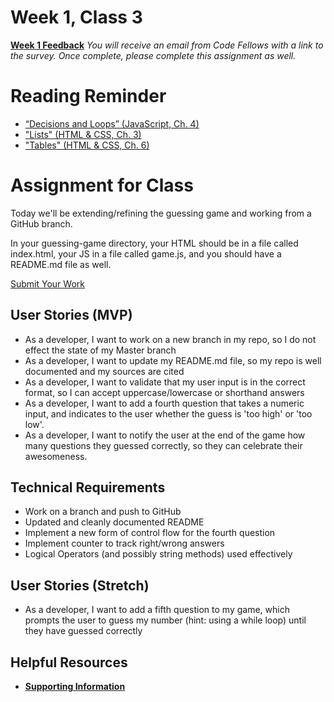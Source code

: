 # Week 1, Class 3
[**Week 1 Feedback**](https://canvas.instructure.com/courses/CF-Change-Class-ID/assignments/CF-Change-Assignment-ID)
*You will receive an email from Code Fellows with a link to the survey. Once complete, please complete this assignment as well.*

# Reading Reminder
* [“Decisions and Loops” (JavaScript, Ch. 4)](https://canvas.instructure.com/courses/CF-Change-Class-ID/assignments/CF-Change-Assignment-ID)
* ["Lists" (HTML & CSS, Ch. 3)](https://canvas.instructure.com/courses/CF-Change-Class-ID/assignments/CF-Change-Assignment-ID)
* ["Tables" (HTML & CSS, Ch. 6)](https://canvas.instructure.com/courses/CF-Change-Class-ID/modules/items/CF-Change-Assignment-ID)

# Assignment for Class
Today we'll be extending/refining the guessing game and working from a GitHub branch.

In your guessing-game directory, your HTML should be in a file called index.html, your JS in a file called game.js, and you should have a README.md file as well.

[Submit Your Work](https://canvas.instructure.com/courses/CF-Change-Class-ID/assignments/CF-Change-Assignment-ID)

## User Stories (MVP)
 - As a developer, I want to work on a new branch in my repo, so I do not effect the state of my Master branch
 - As a developer, I want to update my README.md file, so my repo is well documented and my sources are cited
 - As a developer, I want to validate that my user input is in the correct format, so I can accept uppercase/lowercase or shorthand answers
 - As a developer, I want to add a fourth question that takes a numeric input, and indicates to the user whether the guess is 'too high' or 'too low'.
 - As a developer, I want to notify the user at the end of the game how many questions they guessed correctly, so they can celebrate their awesomeness.

## Technical Requirements
 - Work on a branch and push to GitHub
 - Updated and cleanly documented README
 - Implement a new form of control flow for the fourth question
 - Implement counter to track right/wrong answers
 - Logical Operators (and possibly string methods) used effectively

## User Stories (Stretch)
- As a developer, I want to add a fifth question to my game, which prompts the user to guess my number (hint: using a while loop) until they have guessed correctly

## Helpful Resources
- [**Supporting Information**](support.md)
